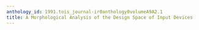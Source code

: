 ```yaml
---
anthology_id: 1991.tois_journal-ir0anthology0volumeA9A2.1
title: A Morphological Analysis of the Design Space of Input Devices
---
```

